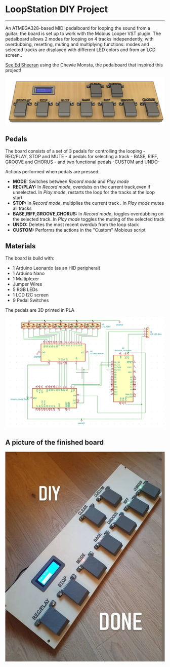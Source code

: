 # LoopStation DIY Project
***
An ATMEGA328-based MIDI pedalboard for looping the sound from a guitar; the board is set up to work with the Mobius Looper VST plugin. The pedalboard allows 2 modes for looping on 4 tracks independently, with overdubbing, resetting, muting and multiplying functions: modes and selected tracks are displayed with different LED colors and from an LCD screen..

[See Ed Sheeran](https://www.youtube.com/watch?v=84GwOw-QVIQ) using the Chewie Monsta, the pedalboard that inspired this project!

![pedalboard](https://github.com/alberto-rota/LoopStation-DIY-Project/blob/main/pedalboard_photo.png)

## Pedals
The board consists of a set of 3 pedals for controlling the looping - REC/PLAY, STOP and MUTE - 4 pedals for selecting a track - BASE, RIFF, GROOVE and CHORUS - and two functional pedals -CUSTOM and UNDO-

Actions performed when pedals are pressed:
* **MODE:** Switches between *Record mode* and *Play mode*
* **REC/PLAY:** In *Record mode*, overdubs on the current track,even if unselected. In *Play mode*, restarts the loop for the tracks at the loop start 
* **STOP:** In *Record mode*, multiplies the current track . In *Play mode* mutes all tracks
* **BASE,RIFF,GROOVE,CHORUS:** In *Record mode*, toggles overdubbing on the selected track. In *Play mode* toggles the muting of the selected track
* **UNDO:** Deletes the most recent overdub from the loop stack
* **CUSTOM:** Performs the actions in the "Custom" Mobious script

## Materials
The board is build with: 
* 1 Arduino Leonardo (as an HID peripheral)
* 1 Arduino Nano
* 1 Multiplexer
* Jumper Wires
* 5 RGB LEDs
* 1 LCD I2C screen
* 9 Pedal Switches

The pedals are 3D printed in PLA

![wiring](https://github.com/alberto-rota/LoopStation-DIY-Project/blob/main/connection_schematics.png)
## A picture of the finished board
![finished](https://github.com/alberto-rota/LoopStation-DIY-Project/blob/main/finished_pedalboard.jpg)
